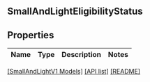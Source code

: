## SmallAndLightEligibilityStatus

## Properties

Name | Type | Description | Notes
------------ | ------------- | ------------- | -------------

[[SmallAndLightV1 Models]](../) [[API list]](../../Api) [[README]](../../../README.md)

